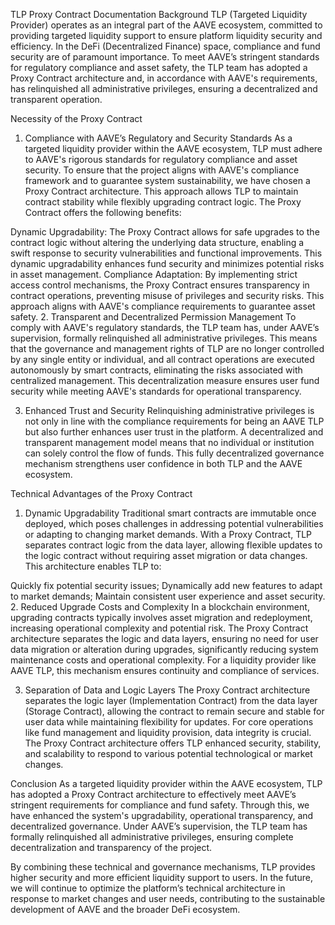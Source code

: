 TLP Proxy Contract Documentation
Background
TLP (Targeted Liquidity Provider) operates as an integral part of the AAVE ecosystem, committed to providing targeted liquidity support to ensure platform liquidity security and efficiency. In the DeFi (Decentralized Finance) space, compliance and fund security are of paramount importance. To meet AAVE’s stringent standards for regulatory compliance and asset safety, the TLP team has adopted a Proxy Contract architecture and, in accordance with AAVE's requirements, has relinquished all administrative privileges, ensuring a decentralized and transparent operation.

Necessity of the Proxy Contract
1. Compliance with AAVE’s Regulatory and Security Standards
As a targeted liquidity provider within the AAVE ecosystem, TLP must adhere to AAVE's rigorous standards for regulatory compliance and asset security. To ensure that the project aligns with AAVE's compliance framework and to guarantee system sustainability, we have chosen a Proxy Contract architecture. This approach allows TLP to maintain contract stability while flexibly upgrading contract logic. The Proxy Contract offers the following benefits:

Dynamic Upgradability: The Proxy Contract allows for safe upgrades to the contract logic without altering the underlying data structure, enabling a swift response to security vulnerabilities and functional improvements. This dynamic upgradability enhances fund security and minimizes potential risks in asset management.
Compliance Adaptation: By implementing strict access control mechanisms, the Proxy Contract ensures transparency in contract operations, preventing misuse of privileges and security risks. This approach aligns with AAVE's compliance requirements to guarantee asset safety.
2. Transparent and Decentralized Permission Management
To comply with AAVE's regulatory standards, the TLP team has, under AAVE’s supervision, formally relinquished all administrative privileges. This means that the governance and management rights of TLP are no longer controlled by any single entity or individual, and all contract operations are executed autonomously by smart contracts, eliminating the risks associated with centralized management. This decentralization measure ensures user fund security while meeting AAVE's standards for operational transparency.

3. Enhanced Trust and Security
Relinquishing administrative privileges is not only in line with the compliance requirements for being an AAVE TLP but also further enhances user trust in the platform. A decentralized and transparent management model means that no individual or institution can solely control the flow of funds. This fully decentralized governance mechanism strengthens user confidence in both TLP and the AAVE ecosystem.

Technical Advantages of the Proxy Contract
1. Dynamic Upgradability
Traditional smart contracts are immutable once deployed, which poses challenges in addressing potential vulnerabilities or adapting to changing market demands. With a Proxy Contract, TLP separates contract logic from the data layer, allowing flexible updates to the logic contract without requiring asset migration or data changes. This architecture enables TLP to:

Quickly fix potential security issues;
Dynamically add new features to adapt to market demands;
Maintain consistent user experience and asset security.
2. Reduced Upgrade Costs and Complexity
In a blockchain environment, upgrading contracts typically involves asset migration and redeployment, increasing operational complexity and potential risk. The Proxy Contract architecture separates the logic and data layers, ensuring no need for user data migration or alteration during upgrades, significantly reducing system maintenance costs and operational complexity. For a liquidity provider like AAVE TLP, this mechanism ensures continuity and compliance of services.

3. Separation of Data and Logic Layers
The Proxy Contract architecture separates the logic layer (Implementation Contract) from the data layer (Storage Contract), allowing the contract to remain secure and stable for user data while maintaining flexibility for updates. For core operations like fund management and liquidity provision, data integrity is crucial. The Proxy Contract architecture offers TLP enhanced security, stability, and scalability to respond to various potential technological or market changes.

Conclusion
As a targeted liquidity provider within the AAVE ecosystem, TLP has adopted a Proxy Contract architecture to effectively meet AAVE’s stringent requirements for compliance and fund safety. Through this, we have enhanced the system's upgradability, operational transparency, and decentralized governance. Under AAVE’s supervision, the TLP team has formally relinquished all administrative privileges, ensuring complete decentralization and transparency of the project.

By combining these technical and governance mechanisms, TLP provides higher security and more efficient liquidity support to users. In the future, we will continue to optimize the platform’s technical architecture in response to market changes and user needs, contributing to the sustainable development of AAVE and the broader DeFi ecosystem.
